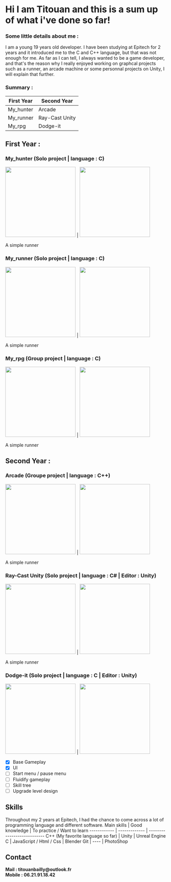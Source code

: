 # Hi I am Titouan and this is a sum up of what i've done so far!

### Some little details about me :
I am a young 19 years old developer. I have been studying at Epitech for 2 years and it introduced me to the C and C++ language, but that was not enough for me.
As far as I can tell, I always wanted to be a game developer, and that's the reason why I really enjoyed working on graphcal projects such as a runner, an arcade machine or some personnal projects on Unity, I will explain that further.

### Summary :

First Year | Second Year
------------ | -------------
My_hunter | Arcade
My_runner | Ray-Cast Unity
My_rpg | Dodge-it
 
 
## First Year :

### My_hunter (Solo project | language : C)

<img src="https://bailly-titouan.github.io/titouan.github.io/Images/my_hunter_1.png" height="220"> | <img src="https://bailly-titouan.github.io/titouan.github.io/Images/my_hunter_2.png" height="220">

A simple runner

### My_runner (Solo project | language : C)

<img src="https://bailly-titouan.github.io/titouan.github.io/Images/my_runner_1.png" height="220"> | <img src="https://bailly-titouan.github.io/titouan.github.io/Images/my_runner_2.png" height="220">

A simple runner

### My_rpg (Group project | language : C)

<img src="https://bailly-titouan.github.io/titouan.github.io/Images/my_rpg_1.png" height="220"> | <img src="https://bailly-titouan.github.io/titouan.github.io/Images/my_rpg_2.png" height="220">

A simple runner

## Second Year :

### Arcade (Groupe project | language : C++)

<img src="https://bailly-titouan.github.io/titouan.github.io/Images/arcade_1.png" height="220"> | <img src="https://bailly-titouan.github.io/titouan.github.io/Images/arcade_2.png" height="220">

A simple runner

### Ray-Cast Unity (Solo project | language : C# | Editor : Unity)

<img src="https://bailly-titouan.github.io/titouan.github.io/Images/my_runner_1.png" height="220"> | <img src="https://bailly-titouan.github.io/titouan.github.io/Images/my_runner_2.png" height="220">

A simple runner

### Dodge-it (Solo project | language : C | Editor : Unity)

<img src="https://bailly-titouan.github.io/titouan.github.io/Images/my_runner_1.png" height="220"> | <img src="https://bailly-titouan.github.io/titouan.github.io/Images/my_runner_2.png" height="220">

- [x] Base Gameplay
- [x] UI
- [ ] Start menu / pause menu
- [ ] Fluidify gameplay
- [ ] Skill tree
- [ ] Upgrade level design

## Skills

Throughout my 2 years at Epitech, I had the chance to come across a lot of programming language and different software.
Main skills | Good knowledge | To practice / Want to learn
------------ | ------------- | ---------------------------
C++ (My favorite language so far) | Unity | Unreal Engine
C | JavaScript / Html / Css | Blender
Git | ---- | PhotoShop

## Contact

__Mail : titouanbailly@outlook.fr__<br>
__Mobile : 06.21.91.18.42__
